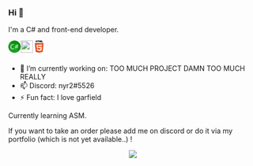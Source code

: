 ### Hi 👋
I'm a C# and front-end developer.

<img align="left" src="https://raw.githubusercontent.com/github/explore/80688e429a7d4ef2fca1e82350fe8e3517d3494d/topics/csharp/csharp.png" width="25" height="25" />
<img align="left" src="https://raw.github.com/github/explore/597bebe80fb0066a1a125416dce1d933cbfd0856/topics/dotnet/dotnet.png" width="25" height="25" />
<img align="left" src="https://raw.githubusercontent.com/github/explore/597bebe80fb0066a1a125416dce1d933cbfd0856/topics/html/html.png" width="25" height="25" />
<br>
<br>

- 🔭 I’m currently working on: TOO MUCH PROJECT DAMN TOO MUCH REALLY
- 📫 Discord: nyr2#5526
- ⚡ Fun fact: I love garfield

Currently learning ASM.

If you want to take an order please add me on discord or do it via my portfolio (which is not yet available..) !
<p align="center"> <img src="https://komarev.com/ghpvc/?username=nyrhub"/> </p>
